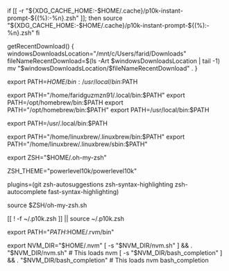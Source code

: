 if [[ -r "${XDG_CACHE_HOME:-$HOME/.cache}/p10k-instant-prompt-${(%):-%n}.zsh" ]]; then
  source "${XDG_CACHE_HOME:-$HOME/.cache}/p10k-instant-prompt-${(%):-%n}.zsh"
fi

getRecentDownload() {
    windowsDownloadsLocation="/mnt/c/Users/farid/Downloads"
    fileNameRecentDownload=$(ls -Art $windowsDownloadsLocation | tail -1)
    mv "$windowsDownloadsLocation/$fileNameRecentDownload" .
}

export PATH=$HOME/bin:/usr/local/bin:$PATH

export PATH="/home/faridguzmzn91/.local/bin:$PATH"
export PATH=/opt/homebrew/bin:$PATH
export PATH="/opt/homebrew/bin:$PATH"
export PATH=/usr/local/bin:$PATH

export PATH=/usr/.local/bin:$PATH

export PATH="/home/linuxbrew/.linuxbrew/bin:$PATH"
export PATH="/home/linuxbrew/.linuxbrew/sbin:$PATH"

export ZSH="$HOME/.oh-my-zsh"

ZSH_THEME="powerlevel10k/powerlevel10k"

plugins=(git zsh-autosuggestions zsh-syntax-highlighting zsh-autocomplete fast-syntax-highlighting)

source $ZSH/oh-my-zsh.sh

[[ ! -f ~/.p10k.zsh ]] || source ~/.p10k.zsh

export PATH="$PATH:$HOME/.rvm/bin"

export NVM_DIR="$HOME/.nvm"
[ -s "$NVM_DIR/nvm.sh" ] && \. "$NVM_DIR/nvm.sh"  # This loads nvm
[ -s "$NVM_DIR/bash_completion" ] && \. "$NVM_DIR/bash_completion"  # This loads nvm bash_completion
